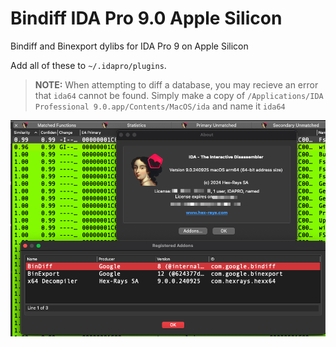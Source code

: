 # Bindiff IDA Pro 9.0 Apple Silicon
Bindiff and Binexport dylibs for IDA Pro 9 on Apple Silicon

Add all of these to `~/.idapro/plugins`.

> **NOTE:** When attempting to diff a database, you may recieve an error that `ida64` cannot be found. Simply make a copy of `/Applications/IDA Professional 9.0.app/Contents/MacOS/ida` and name it `ida64`

![alt text](image.png)
